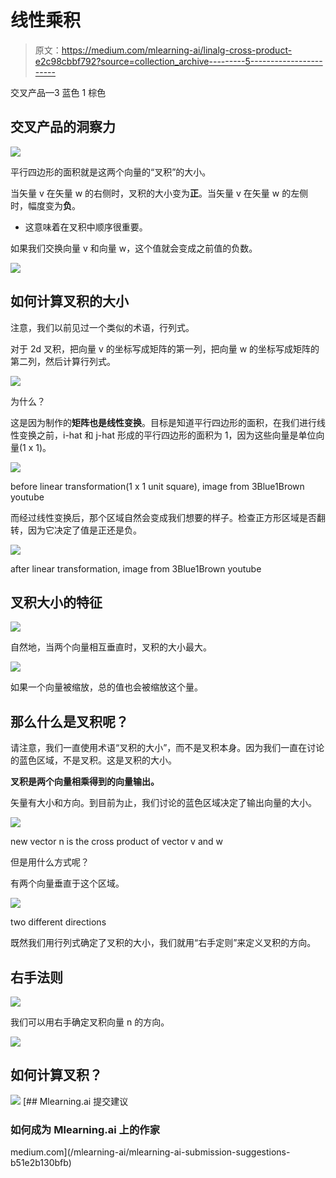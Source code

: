 # 线性乘积

> 原文：<https://medium.com/mlearning-ai/linalg-cross-product-e2c98cbbf792?source=collection_archive---------5----------------------->

交叉产品—3 蓝色 1 棕色

## 交叉产品的洞察力

![](img/2d42b7d9f0975d8f5ab38c4e59a15d0a.png)

平行四边形的面积就是这两个向量的“叉积”的大小。

当矢量 v 在矢量 w 的右侧时，叉积的大小变为**正**。当矢量 v 在矢量 w 的左侧时，幅度变为**负**。

*   这意味着在叉积中顺序很重要。

如果我们交换向量 v 和向量 w，这个值就会变成之前值的负数。

![](img/4e3f1d238c10652240c6ba7ba0f59d99.png)

## 如何计算叉积的大小

注意，我们以前见过一个类似的术语，行列式。

对于 2d 叉积，把向量 v 的坐标写成矩阵的第一列，把向量 w 的坐标写成矩阵的第二列，然后计算行列式。

![](img/5734799b692f67bc7bf2703d376158ed.png)

为什么？

这是因为制作的**矩阵也是线性变换**。目标是知道平行四边形的面积，在我们进行线性变换之前，i-hat 和 j-hat 形成的平行四边形的面积为 1，因为这些向量是单位向量(1 x 1)。

![](img/b425793941ba4a739506987eacdcc589.png)

before linear transformation(1 x 1 unit square), image from 3Blue1Brown youtube

而经过线性变换后，那个区域自然会变成我们想要的样子。检查正方形区域是否翻转，因为它决定了值是正还是负。

![](img/8c30ab19b665216137ac9dee9e2d1283.png)

after linear transformation, image from 3Blue1Brown youtube

## 叉积大小的特征

![](img/29a7fb67fc4fc824cb2ed7669f344e86.png)

自然地，当两个向量相互垂直时，叉积的大小最大。

![](img/c8ebbffea146a3439e63a543f007a109.png)

如果一个向量被缩放，总的值也会被缩放这个量。

## 那么什么是叉积呢？

请注意，我们一直使用术语“叉积的大小”，而不是叉积本身。因为我们一直在讨论的蓝色区域，不是叉积。这是叉积的大小。

**叉积是两个向量相乘得到的向量输出。**

矢量有大小和方向。到目前为止，我们讨论的蓝色区域决定了输出向量的大小。

![](img/d4c356151e7307f6aa02289a7ba3fbe4.png)

new vector n is the cross product of vector v and w

但是用什么方式呢？

有两个向量垂直于这个区域。

![](img/bd58bf97be68b2ba407d839e5e3aa002.png)

two different directions

既然我们用行列式确定了叉积的大小，我们就用“右手定则”来定义叉积的方向。

## 右手法则

![](img/8d211858ea55ebfa3159c93c785c19d7.png)

我们可以用右手确定叉积向量 n 的方向。

![](img/51c9699df0f468e0e3a3f16126506f73.png)

## 如何计算叉积？

![](img/4c559d08f0a98933dc949c87f9ad71e1.png)[](/mlearning-ai/mlearning-ai-submission-suggestions-b51e2b130bfb) [## Mlearning.ai 提交建议

### 如何成为 Mlearning.ai 上的作家

medium.com](/mlearning-ai/mlearning-ai-submission-suggestions-b51e2b130bfb)